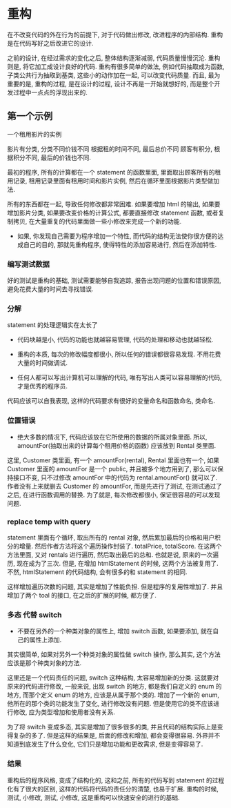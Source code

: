 # 重构

在不改变代码的外在行为的前提下, 对于代码做出修改, 改进程序的内部结构. 重构是在代码写好之后改进它的设计.

之前的设计, 在经过需求的变化之后, 整体结构逐渐减弱, 代码质量慢慢沉沦. 重构则是, 将它加工成设计良好的代码. 重构有很多简单的做法, 例如代码抽取成为函数, 子类公共行为抽取到基类, 这些小的动作加在一起, 可以改变代码质量. 而且, 最为重要的是, 重构的过程, 是在设计的过程, 设计不再是一开始就想好的, 而是整个开发过程中一点点的浮现出来的.

## 第一个示例

一个租用影片的实例

影片有分类, 分类不同价钱不同
根据租的时间不同, 最后总价不同
顾客有积分, 根据积分不同, 最后的价钱也不同.

最初的程序, 所有的计算都在一个 statement 的函数里面, 里面取出顾客所有的租用记录, 租用记录里面有租用时间和影片实例, 然后在循环里面根据影片类型做加法.

所有的东西都在一起, 导致任何修改都非常困难. 如果要增加 html 的输出, 如果要增加影片分类, 如果要改变价格的计算公式, 都要直接修改 statement 函数, 或者复制拷贝, 在大量重复的代码里面做一些小修改来完成一个新的功能.

* 如果, 你发现自己需要为程序增加一个特性, 而代码的结构无法使你很方便的达成自己的目的, 那就先重构程序, 使得特性的添加容易进行, 然后在添加特性.

### 编写测试数据

好的测试是重构的基础, 测试需要能够自我追踪, 报告出现问题的位置和错误原因, 避免花费大量的时间去寻找错误.

### 分解

statement 的处理逻辑实在太长了

* 代码块越是小, 代码的功能也就越容易管理, 代码的处理和移动也就越轻松.

* 重构的本质, 每次的修改幅度都很小, 所以任何的错误都很容易发现. 不用花费大量的时间做调试.

* 任何人都可以写出计算机可以理解的代码, 唯有写出人类可以容易理解的代码, 才是优秀的程序员.

代码应该可以自我表现, 这样的代码要求有很好的变量命名和函数命名, 类命名.

### 位置错误

* 绝大多数的情况下, 代码应该放在它所使用的数据的所属对象里面. 所以, amountFor(抽取出来的计算每个租用价格的函数) 应该放到 Rental 类里面.

这里, Customer 类里面, 有一个 amountFor(rental), Rental 里面也有一个, 如果 Customer 里面的 amountFor 是一个 public, 并且被多个地方用到了, 那么可以保持接口不变, 只不过修改 amountFor 中的代码为 rental.amountFor() 就可以了. 作者没有上来就删去 Customer 的 amountFor, 而是先进行了测试, 在测试通过了之后, 在进行函数调用的替换. 为了就是, 每次修改都很小, 保证很容易的可以发现问题.

### replace temp with query

statement 里面有个循环, 取出所有的 rental 对象, 然后累加最后的价格和用户积分的增量. 然后作者方法将这个遍历操作封装了. totalPrice, totalScore. 在这两个方法里面, 又对 rentals 进行遍历, 然后取出最后的总和. 也就是说, 原来的一次遍历, 现在成为了三次. 但是, 在增加 htmlStatement 的时候, 这两个方法被复用了. 不然, htmlStatement 的代码结构, 会有很多的和 statement 的相同.

这样增加遍历次数的问题, 其实是增加了性能负担. 但是程序的复用性增加了. 并且增加了两个 toal 的接口, 在之后的扩展的时候, 都方便了.

### 多态 代替 switch

* 不要在另外的一个种类对象的属性上, 增加 switch 函数, 如果要添加, 就在自己的属性上添加.

其实很简单, 如果对另外一个种类对象的属性做 switch 操作, 那么其实, 这个方法应该是那个种类对象的方法.

这里还是一个代码责任的问题, switch 这种结构, 太容易增加新的分类. 这就要对原来的代码进行修改, 一般来说, 出现 switch 的地方, 都是我们自定义的 enum 的地方, 而那个定义 enum 的地方, 应该是从属于那个类的. 增加了一个新的 enum, 他所在的那个类的功能发生了变化, 进行修改没有问题. 但是使用它的类不应该进行修改, 应为类型增加和使用者没有关系.

为了将 switch 变成多态, 其实是增加了很多很多的类, 并且代码的结构实际上是变得复杂的多了. 但是这样的结果是, 后面的修改和增加, 都会变得很容易. 外界并不知道到底发生了什么变化, 它们只是增加功能和更改需求, 但是变得容易了.

### 结果

重构后的程序风格, 变成了结构化的, 这和之前, 所有的代码写到 statement 的过程化有了很大的区别, 这样的代码将代码的责任分的清楚, 也易于扩展.
重构的时候, 测试, 小修改, 测试, 小修改, 这是重构可以快速安全的进行的基础.